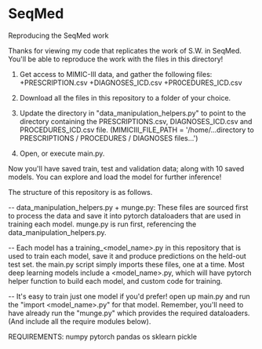 # SeqMed
Reproducing the SeqMed work

Thanks for viewing my code that replicates the work of S.W. in SeqMed.  You'll be able to reproduce the work with the files in this directory!

1)  Get access to MIMIC-III data, and gather the following files:
+PRESCRIPTION.csv
+DIAGNOSES_ICD.csv
+PR0CEDURES_ICD.csv

2)  Download all the files in this repository to a folder of your choice.

3)  Update the directory in "data_manipulation_helpers.py" to point to the directory containing the PRESCRIPTIONS.csv, DIAGNOSES_ICD.csv and PROCEDURES_ICD.csv file. (MIMICIII_FILE_PATH = '/home/...directory to PRESCRIPTIONS / PROCEDURES / DIAGNOSES files...')

4)  Open, or execute main.py.

Now you'll have saved train, test and validation data; along with 10 saved models.  You can explore and load the model for further inference!

The structure of this repository is as follows.  

-- data_manipulation_helpers.py + munge.py:  These files are sourced first to process the data and save it into pytorch dataloaders that are used in training each model.  munge.py is run first, referencing the data_manipulation_helpers.py.

--  Each model has a training_<model_name>.py in this repository that is used to train each model, save it and produce predictions on the held-out test set.  the main.py script simply imports these files, one at a time.  Most deep learning models include a <model_name>.py, which will have pytorch helper function to build each model, and custom code for training.
    
-- It's easy to train just one model if you'd prefer!  open up main.py and run the "import <model_name>.py" for that model.  Remember, you'll need to have already run the "munge.py" which provides the required dataloaders.  (And include all the require modules below).

REQUIREMENTS:
numpy
pytorch
pandas
os
sklearn
pickle

